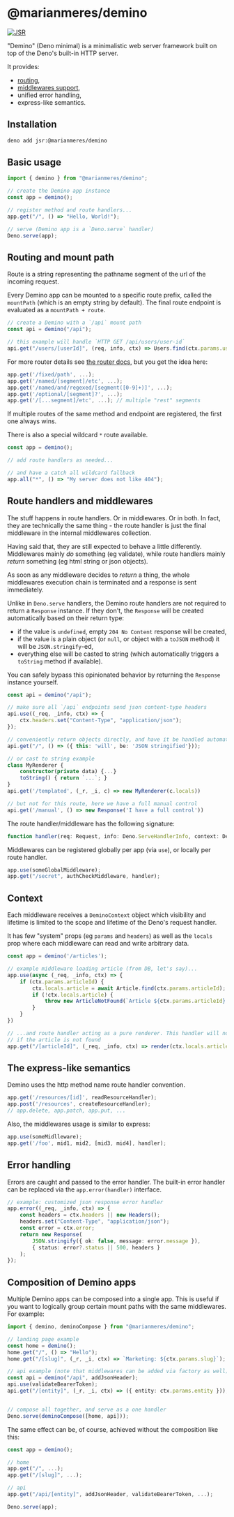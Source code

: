 # @marianmeres/demino

[![JSR](https://jsr.io/badges/@marianmeres/demino)](https://jsr.io/@marianmeres/demino)

"Demino" (Deno minimal) is a minimalistic web server framework built on top of the 
Deno's built-in HTTP server. 

It provides:

- [routing](https://github.com/marianmeres/simple-router), 
- [middlewares support](https://github.com/marianmeres/midware),
- unified error handling,
- express-like semantics.

## Installation

```sh
deno add jsr:@marianmeres/demino
```

## Basic usage

```ts
import { demino } from "@marianmeres/demino";

// create the Demino app instance
const app = demino();

// register method and route handlers...
app.get("/", () => "Hello, World!");

// serve (Demino app is a `Deno.serve` handler)
Deno.serve(app);
```

## Routing and mount path

Route is a string representing the pathname segment of the url of the incoming request.

Every Demino app can be mounted to a specific route prefix, called the `mountPath` 
(which is an empty string by default). The final route endpoint is evaluated as a 
`mountPath + route`.

```typescript
// create a Demino with a `/api` mount path
const api = demino("/api");

// this example will handle `HTTP GET /api/users/user-id`
api.get("/users/[userId]", (req, info, ctx) => Users.find(ctx.params.userId));
```

For more router details see [the router docs](https://github.com/marianmeres/simple-router), 
but you get the idea here:

```typescript
app.get('/fixed/path', ...);
app.get('/named/[segment]/etc', ...);
app.get('/named/and/regexed/[segment([0-9]+)]', ...);
app.get('/optional/[segment]?', ...);
app.get('/[...segment]/etc', ...); // multiple "rest" segments
```

If multiple routes of the same method and endpoint are registered, the first one
always wins.

There is also a special wildcard `*` route available.
```typescript
const app = demino();

// add route handlers as needed...

// and have a catch all wildcard fallback
app.all("*", () => "My server does not like 404");
```

## Route handlers and middlewares

The stuff happens in route handlers. Or in middlewares. Or in both. In fact, 
they are technically the same thing - the route handler is just the final middleware in 
the internal middlewares collection.

Having said that, they are still expected to behave a little differently. Middlewares 
mainly _do_ something (eg validate), while route handlers mainly _return_ something 
(eg html string or json objects).

As soon as any middleware decides to _return_ a thing, the whole middlewares 
execution chain is terminated and a response is sent immediately.

Unlike in `Deno.serve` handlers, the Demino route handlers are not required to return
a `Response` instance. If they don't, the `Response` will be created automatically 
based on their return type:

- if the value is `undefined`, empty `204 No Content` response will be created,
- if the value is a plain object (or `null`, or object with a `toJSON` method) it will 
  be `JSON.stringify`-ed,
- everything else will be casted to string (which automatically triggers a `toString` 
  method if available).

You can safely bypass this opinionated behavior by returning the `Response` instance
yourself.

```typescript
const api = demino("/api");

// make sure all `/api` endpoints send json content-type headers
api.use((_req, _info, ctx) => {
    ctx.headers.set("Content-Type", "application/json");
});

// conveniently return objects directly, and have it be handled automatically
api.get("/", () => ({ this: 'will', be: 'JSON stringified'}));

// or cast to string example
class MyRenderer {
    constructor(private data) {...}
    toString() { return `...`; }
}
api.get('/templated', (_r, _i, c) => new MyRenderer(c.locals))

// but not for this route, here we have a full manual control
api.get('/manual', () => new Response('I have a full control'))
```

The route handler/middleware has the following signature:
```typescript
function handler(req: Request, info: Deno.ServeHandlerInfo, context: DeminoContext): any;
```

Middlewares can be registered globally per app (via `use`), or locally per route handler.

```typescript
app.use(someGlobalMiddleware);
app.get("/secret", authCheckMiddleware, handler);
```


## Context

Each middleware receives a `DeminoContext` object which visibility and lifetime is limited 
to the scope and lifetime of the Deno's request handler. 

It has few "system" props (eg `params` and `headers`) as well as the `locals` prop where 
each middleware can read and write arbitrary data.

```typescript
const app = demino('/articles');

// example middleware loading article (from DB, let's say)...
app.use(async (_req, _info, ctx) => {
    if (ctx.params.articleId) {
        ctx.locals.article = await Article.find(ctx.params.articleId);
        if (!ctx.locals.article) {
            throw new ArticleNotFound(`Article ${ctx.params.articleId} not found`);
        }
    }
})

// ...and route handler acting as a pure renderer. This handler will not be reached
// if the article is not found
app.get("/[articleId]", (_req, _info, ctx) => render(ctx.locals.article));
```

## The express-like semantics

Demino uses the http method name route handler convention. 

```typescript
app.get('/resources/[id]', readResourceHandler);
app.post('/resources', createResourceHandler);
// app.delete, app.patch, app.put, ...
```

Also, the middlewares usage is similar to express:

```typescript
app.use(someMidlleware);
app.get('/foo', mid1, mid2, [mid3, mid4], handler);
```

## Error handling

Errors are caught and passed to the error handler. The built-in error handler can be 
replaced via the `app.error(handler)` interface.

```typescript
// example: customized json response error handler 
app.error((_req, _info, ctx) => {
    const headers = ctx.headers || new Headers();
    headers.set("Content-Type", "application/json");
    const error = ctx.error;
    return new Response(
        JSON.stringify({ ok: false, message: error.message }),
        { status: error?.status || 500, headers }
    );
});
```

## Composition of Demino apps

Multiple Demino apps can be composed into a single app. 
This is useful if you want to logically group certain mount paths with the same middlewares. 
For example:

```typescript
import { demino, deminoCompose } from "@marianmeres/demino";

// landing page example
const home = demino();
home.get("/", () => "Hello");
home.get("/[slug]", (_r, _i, ctx) => `Marketing: ${ctx.params.slug}`);

// api example (note that middlewares can be added via factory as well)
const api = demino("/api", addJsonHeader);
api.use(validateBearerToken);
api.get("/[entity]", (_r, _i, ctx) => ({ entity: ctx.params.entity }));


// compose all together, and serve as a one handler
Deno.serve(deminoCompose([home, api]));
```

The same effect can be, of course, achieved without the composition like this:

```typescript
const app = demino();

// home
app.get("/", ...);
app.get("/[slug]", ...);

// api
app.get("/api/[entity]", addJsonHeader, validateBearerToken, ...);

Deno.serve(app);
```